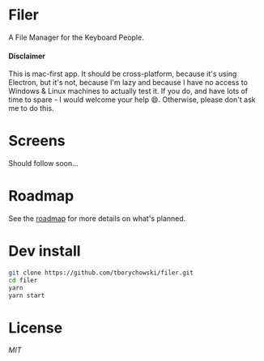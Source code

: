 # Filer
A File Manager for the Keyboard People.

#### Disclaimer
This is mac-first app. It should be cross-platform, because it's using Electron, but it's not, because I'm lazy and because I have no access to Windows & Linux machines to actually test it. If you do, and have lots of time to spare - I would welcome your help :smile:. Otherwise, please don't ask me to do this.



# Screens
Should follow soon...



# Roadmap
See the [roadmap](https://github.com/tborychowski/filer/projects/1) for more details on what's planned.



# Dev install
```sh
git clone https://github.com/tborychowski/filer.git
cd filer
yarn
yarn start
```


# License
*MIT*
